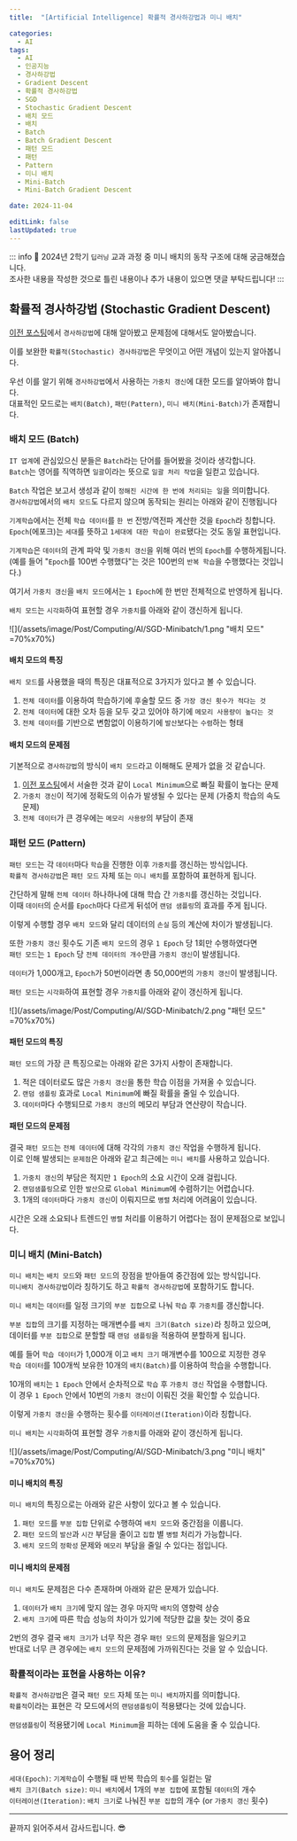 ```yaml
---
title:  "[Artificial Intelligence] 확률적 경사하강법과 미니 배치"

categories:
  - AI
tags:
  - AI
  - 인공지능
  - 경사하강법
  - Gradient Descent
  - 확률적 경사하강법
  - SGD
  - Stochastic Gradient Descent
  - 배치 모드
  - 배치
  - Batch
  - Batch Gradient Descent
  - 패턴 모드
  - 패턴
  - Pattern
  - 미니 배치
  - Mini-Batch
  - Mini-Batch Gradient Descent

date: 2024-11-04

editLink: false
lastUpdated: true
---
```

::: info
📢 2024년 2학기 `딥러닝` 교과 과정 중 미니 배치의 동작 구조에 대해 궁금해졌습니다.  
조사한 내용을 작성한 것으로 틀린 내용이나 추가 내용이 있으면 댓글 부탁드립니다!
:::

## 확률적 경사하강법 (Stochastic Gradient Descent)
[이전 포스팅](/posts/Computing/AI/Gradient-descent)에서 `경사하강법`에 대해 알아봤고 문제점에 대해서도 알아봤습니다.

이를 보완한 `확률적(Stochastic) 경사하강법`은 무엇이고 어떤 개념이 있는지 알아봅니다.

우선 이를 알기 위해 `경사하강법`에서 사용하는 `가중치 갱신`에 대한 모드를 알아봐야 합니다.  
대표적인 모드로는 `배치(Batch)`, `패턴(Pattern)`, `미니 배치(Mini-Batch)`가 존재합니다.

### 배치 모드 (Batch)
`IT 업계`에 관심있으신 분들은 `Batch`라는 단어를 들어봤을 것이라 생각합니다.  
`Batch`는 영어를 직역하면 `일괄`이라는 뜻으로 `일괄 처리 작업`을 일컫고 있습니다.

`Batch` 작업은 보고서 생성과 같이 `정해진 시간에 한 번에 처리되는 일`을 의미합니다.  
`경사하강법`에서의 `배치 모드`도 다르지 않으며 동작되는 원리는 아래와 같이 진행됩니다

`기계학습`에서는 전체 `학습 데이터`를 `한 번` 전방/역전파 계산한 것을 `Epoch`라 칭합니다.  
`Epoch`(에포크)는 `세대`를 뜻하고 `1세대에 대한 학습이 완료`됐다는 것도 동일 표현입니다.

`기계학습`은 `데이터`의 관계 파악 및 `가중치 갱신`을 위해 여러 번의 `Epoch`를 수행하게됩니다.  
(예를 들어 "`Epoch`를 100번 수행했다"는 것은 100번의 `반복 학습`을 수행했다는 것입니다.)

여기서 `가중치 갱신`을 `배치 모드`에서는 `1 Epoch`에 한 번만 전체적으로 반영하게 됩니다.  

`배치 모드`는 `시각화`하여 표현할 경우 `가중치`를 아래와 같이 갱신하게 됩니다.

![](/assets/image/Post/Computing/AI/SGD-Minibatch/1.png "배치 모드" =70%x70%)

#### 배치 모드의 특징
`배치 모드`를 사용했을 때의 특징은 대표적으로 3가지가 있다고 볼 수 있습니다.

1. `전체 데이터`를 이용하여 학습하기에 후술할 모드 중 `가장 갱신 횟수가 적다는 것`
2. `전체 데이터`에 대한 오차 등을 모두 갖고 있어야 하기에 `메모리 사용량이 높다는 것`
3. `전체 데이터`를 기반으로 변함없이 이용하기에 `발산`보다는 `수렴`하는 형태

#### 배치 모드의 문제점
기본적으로 `경사하강법`의 방식이 `배치 모드`라고 이해해도 문제가 없을 것 같습니다.  

1. [이전 포스팅](/posts/Computing/AI/Gradient-descent)에서 서술한 것과 같이 `Local Minimum`으로 빠질 확률이 높다는 문제
2. `가중치 갱신`이 적기에 정확도의 이슈가 발생될 수 있다는 문제 (가중치 학습의 속도 문제)
3. `전체 데이터`가 큰 경우에는 `메모리 사용량`의 부담이 존재

### 패턴 모드 (Pattern)
`패턴 모드`는 각 `데이터`마다 `학습`을 진행한 이후 `가중치`를 갱신하는 방식입니다.  
`확률적 경사하강법`은 `패턴 모드` 자체 또는 `미니 배치`를 포함하여 표현하게 됩니다.

간단하게 말해 `전체 데이터` 하나하나에 대해 학습 간 `가중치`를 갱신하는 것입니다.  
이때 `데이터`의 순서를 `Epoch`마다 다르게 뒤섞어 `랜덤 샘플링`의 효과를 주게 됩니다.

이렇게 수행할 경우 `배치 모드`와 달리 데이터의 `손실` 등의 계산에 차이가 발생됩니다.

또한 `가중치 갱신` 횟수도 기존 `배치 모드`의 경우 `1 Epoch` 당 1회만 수행하였다면  
`패턴 모드`는 `1 Epoch` 당 `전체 데이터의 개수`만큼 `가중치 갱신`이 발생됩니다.

`데이터`가 1,000개고, `Epoch`가 50번이라면 총 50,000번의 `가중치 갱신`이 발생됩니다.

`패턴 모드`는 `시각화`하여 표현할 경우 `가중치`를 아래와 같이 갱신하게 됩니다.

![](/assets/image/Post/Computing/AI/SGD-Minibatch/2.png "패턴 모드" =70%x70%)

#### 패턴 모드의 특징
`패턴 모드`의 가장 큰 특징으로는 아래와 같은 3가지 사항이 존재합니다.

1. 적은 데이터로도 많은 `가중치 갱신`을 통한 학습 이점을 가져올 수 있습니다.
2. `랜덤 샘플링` 효과로 `Local Minimum`에 빠질 확률을 줄일 수 있습니다.
3. `데이터`마다 수행되므로 `가중치 갱신`의 메모리 부담과 연산량이 작습니다.

#### 패턴 모드의 문제점
결국 `패턴 모드`는 `전체 데이터`에 대해 각각의 `가중치 갱신` 작업을 수행하게 됩니다.  
이로 인해 발생되는 `문제점`은 아래와 같고 최근에는 `미니 배치`를 사용하고 있습니다.

1. `가중치 갱신`의 부담은 적지만 `1 Epoch`의 소요 시간이 오래 걸립니다.
2. `랜덤샘플링`으로 인한 `발산`으로 `Global Minimum`에 수렴하기는 어렵습니다.
3. 1개의 `데이터`마다 `가중치 갱신`이 이뤄지므로 `병렬` 처리에 어려움이 있습니다.

시간은 오래 소요되나 트렌드인 `병렬` 처리를 이용하기 어렵다는 점이 문제점으로 보입니다.

### 미니 배치 (Mini-Batch)
`미니 배치`는 `배치 모드`와 `패턴 모드`의 장점을 받아들여 중간점에 있는 방식입니다.  
`미니배치 경사하강법`이라 칭하기도 하고 `확률적 경사하강법`에 포함하기도 합니다.

`미니 배치`는 `데이터`를 일정 크기의 `부분 집합`으로 나눠 `학습` 후 `가중치`를 갱신합니다.  

`부분 집합`의 크기를 지정하는 매개변수를 `배치 크기(Batch size)`라 칭하고 있으며,  
데이터를 `부분 집합`으로 분할할 때 `랜덤 샘플링`을 적용하여 분할하게 됩니다.

예를 들어 `학습 데이터`가 1,000개 이고 `배치 크기` 매개변수를 100으로 지정한 경우  
`학습 데이터`를 100개씩 보유한 10개의 `배치(Batch)`를 이용하여 학습을 수행합니다.

10개의 `배치`는 `1 Epoch` 안에서 순차적으로 `학습` 후 `가중치 갱신` 작업을 수행합니다.  
이 경우 `1 Epoch` 안에서 10번의 `가중치 갱신`이 이뤄진 것을 확인할 수 있습니다.

이렇게 `가중치 갱신`을 수행하는 횟수를 `이터레이션(Iteration)`이라 칭합니다.

`미니 배치`는 `시각화`하여 표현할 경우 `가중치`를 아래와 같이 갱신하게 됩니다.

![](/assets/image/Post/Computing/AI/SGD-Minibatch/3.png "미니 배치" =70%x70%)

#### 미니 배치의 특징
`미니 배치`의 특징으로는 아래와 같은 사항이 있다고 볼 수 있습니다.

1. `패턴 모드`를 `부분 집합` 단위로 수행하여 `배치 모드`와 중간점을 이룹니다.
2. `패턴 모드`의 `발산`과 `시간` 부담을 줄이고 `집합` 별 `병렬` 처리가 가능합니다.
3. `배치 모드`의 `정확성` 문제와 `메모리` 부담을 줄일 수 있다는 점입니다.

#### 미니 배치의 문제점
`미니 배치`도 문제점은 다수 존재하며 아래와 같은 문제가 있습니다.

1. `데이터`가 `배치 크기`에 맞지 않는 경우 마지막 `배치`의 영향력 상승
2. `배치 크기`에 따른 학습 성능의 차이가 있기에 적당한 값을 찾는 것이 중요

2번의 경우 결국 `배치 크기`가 너무 작은 경우 `패턴 모드`의 문제점을 일으키고  
반대로 너무 큰 경우에는 `배치 모드`의 문제점에 가까워진다는 것을 알 수 있습니다.

### 확률적이라는 표현을 사용하는 이유?
`확률적 경사하강법`은 결국 `패턴 모드` 자체 또는 `미니 배치`까지를 의미합니다.  
`확률적`이라는 표현은 각 모드에서의 `랜덤샘플링`이 적용됐다는 것에 있습니다.

`랜덤샘플링`이 적용됐기에 `Local Minimum`을 피하는 데에 도움을 줄 수 있습니다.

## 용어 정리
`세대(Epoch)`: `기계학습`이 수행될 때 반복 학습의 `횟수`를 일컫는 말  
`배치 크기(Batch size)`: `미니 배치`에서 1개의 `부분 집합`에 포함될 `데이터`의 개수  
`이터레이션(Iteration)`: `배치 크기`로 나눠진 `부분 집합`의 개수 (or `가중치 갱신` 횟수)
- - -

끝까지 읽어주셔서 감사드립니다. 😎